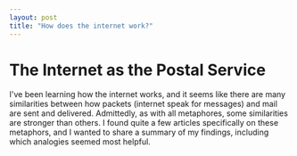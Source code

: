 ```yaml
---
layout: post
title: "How does the internet work?"
---
```


# The Internet as the Postal Service
I've been learning how the internet works, and it seems like there are many similarities between how packets (internet speak for messages) and mail are sent and delivered. Admittedly, as with all metaphores, some similarities are stronger than others. I found quite a few articles specifically on these metaphors, and I wanted to share a summary of my findings, including which analogies seemed most helpful. 

[^internet_post-office]: [A description of the various layers of the internet stack as compared to the process of sending a letter.](http://bpastudio.csudh.edu/fac/lpress/471/hout/netech/postofficelayers.htm)